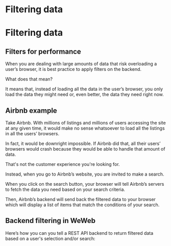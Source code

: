 # Filtering data ​


# Filtering data ​


## Filters for performance ​

When you are dealing with large amounts of data that risk overloading a user’s browser, it is best practice to apply filters on the backend.

What does that mean?

It means that, instead of loading all the data in the user’s browser, you only load the data they might need or, even better, the data they need right now.


## Airbnb example ​

Take Airbnb. With millions of listings and millions of users accessing the site at any given time, it would make no sense whatsoever to load all the listings in all the users’ browsers.

In fact, it would be downright impossible. If Airbnb did that, all their users’ browsers would crash because they would be able to handle that amount of data.

That's not the customer experience you're looking for.

Instead, when you go to Airbnb’s website, you are invited to make a search.

When you click on the search button, your browser will tell Airbnb’s servers to fetch the data you need based on your search criteria.

Then, Airbnb’s backend will send back the filtered data to your browser which will display a list of items that match the conditions of your search.


## Backend filtering in WeWeb ​

Here’s how you can you tell a REST API backend to return filtered data based on a user's selection and/or search:

